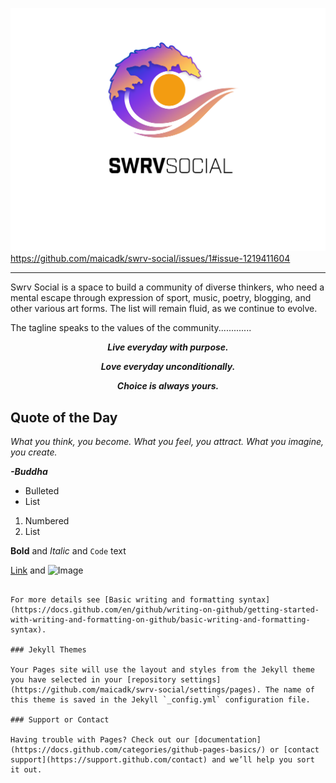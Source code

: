 ![logo](/docs/assets/SWRVSocial_Logo.png) https://github.com/maicadk/swrv-social/issues/1#issue-1219411604
***
Swrv Social is a space to build a community of diverse thinkers, who need a mental escape through expression of sport, music, poetry, blogging, and other various art forms. The list will remain fluid, as we continue to evolve. 

The tagline speaks to the values of the community.............
​
**<p align="center"><em>Live everyday with purpose.**</em>
  **<p align="center"><em>Love everyday unconditionally.**</em>
    **<p align="center"><em>Choice is always yours.**</em>
</p>

## Quote of the Day

<em>What you think, you become. What you feel, you attract. What you imagine, you create.</em>

  <em>**-Buddha**</em>



- Bulleted
- List

1. Numbered
2. List

**Bold** and _Italic_ and `Code` text

[Link](url) and ![Image](src)
```

For more details see [Basic writing and formatting syntax](https://docs.github.com/en/github/writing-on-github/getting-started-with-writing-and-formatting-on-github/basic-writing-and-formatting-syntax).

### Jekyll Themes

Your Pages site will use the layout and styles from the Jekyll theme you have selected in your [repository settings](https://github.com/maicadk/swrv-social/settings/pages). The name of this theme is saved in the Jekyll `_config.yml` configuration file.

### Support or Contact

Having trouble with Pages? Check out our [documentation](https://docs.github.com/categories/github-pages-basics/) or [contact support](https://support.github.com/contact) and we’ll help you sort it out.
